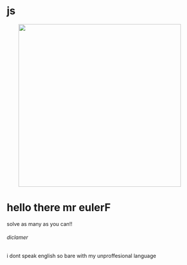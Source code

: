 # js
<p align="center">
  <img src="https://projecteuler.net/images/euler_portrait.png" alt="" height="440">
  </p>
<h1> hello there mr eulerF</h1>
  solve as many as you can!!
 <h6> diclamer </h6>
 i dont speak english so bare with my unproffesional language
